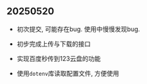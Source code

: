 ## 20250520

- 初次提交, 可能存在bug. 使用中慢慢发现bug.

- 初步完成上传与下载的接口

- 实现百度秒传到123云盘的功能

- 使用`dotenv`库读取配置文件, 方便使用

